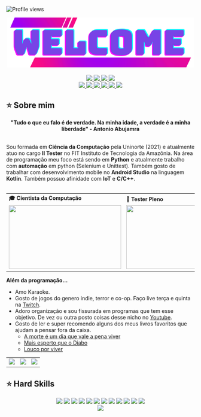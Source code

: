 ![Profile views](https://gpvc.arturio.dev/andreinaoliveira)

<div align="center">
  <a href="https://github.com/andreinaoliveira">
    <img src="Welcome.png" width="500">
  </a>
</div>
<br>
<div align="center">
  <a href="https://github.com/andreinaoliveira" target="_blank">
    <img src="https://img.shields.io/badge/GitHub-100000?style=for-the-badge&logo=github&logoColor=white" target="_blank">
  </a>
  <a href="https://hefesto.uea.edu.br/gitlab/andreinaoliveira" target="_blank">
    <img src="https://img.shields.io/badge/GitLab-330F63?style=for-the-badge&logo=gitlab&logoColor=white" target="_blank">
  </a>
  <a href = "mailto:andreinaholiveira@gmail.com">
    <img src="https://img.shields.io/badge/Gmail-D14836?style=for-the-badge&logo=gmail&logoColor=white">
  </a>
  <a href="https://www.linkedin.com/in/andreinaoliveira/" target="_blank">
    <img src="https://img.shields.io/badge/-LinkedIn-%230077B5?style=for-the-badge&logo=linkedin&logoColor=white" target="_blank">
  </a>
  <br>
  <a href="https://instagram.com/prinsycho" target="_blank">
    <img src="https://img.shields.io/badge/-Instagram-%23E4405F?style=for-the-badge&logo=instagram&logoColor=white" target="_blank">
  </a>
  <a href="https://twitter.com/prinsycho" target="_blank">
    <img src="https://img.shields.io/badge/Twitter-1DA1F2?style=for-the-badge&logo=twitter&logoColor=white" target="_blank">
  </a>
  <a href="https://trustinthesky.tumblr.com/" target="_blank">
    <img src="https://img.shields.io/badge/Tumblr-34526f?style=for-the-badge&logo=tumblr&logoColor=white">
  </a>
  <a href="https://www.youtube.com/channel/UCsudDbm-RtOuPzZWtaEEQnw" target="_blank">
    <img src="https://img.shields.io/badge/YouTube-FF0000?style=for-the-badge&logo=youtube&logoColor=white" target="_blank">
  </a>
  <a href="https://open.spotify.com/playlist/3TNMcoGu5xhkUNgd5EXPqv?si=hwLhcHGPT8qoLAdftQ8ELA" target="_blank">
    <img src="https://img.shields.io/badge/Spotify-1ED760?&style=for-the-badge&logo=spotify&logoColor=white" target="_blank">
  </a>
  <a href="https://steamcommunity.com/id/prinsycho" target="_blank">
    <img src="https://img.shields.io/badge/Steam-000000?style=for-the-badge&logo=steam&logoColor=white" target="_blank">
  </a>
</div>

## ⭐️ Sobre mim
<div align='center'>
  <b>"Tudo o que eu falo é de verdade. Na minha idade, a verdade é a minha liberdade" - Antonio Abujamra</b>
</div><br>

Sou formada em <b>Ciência da Computação</b> pela Uninorte (2021) e atualmente atuo no cargo <b>II Tester</b> no FIT Instituto de Tecnologia da Amazônia. Na área de programação meu foco está sendo em <b>Python</b> e atualmente trabalho com <b>automação</b> em python (Selenium e Unittest). Também gosto de trabalhar com desenvolvimento mobile no <b>Android Studio</b> na linguagem <b>Kotlin</b>. Também possuo afinidade com <b>IoT</b> e <b>C/C++</b>.
<br><br>

<div align="center">
  <table>
    <tr>
      <td>
        <b>🎓 Cientista da Computação</b>
      </td>
      <td>
        <b>🧪 Tester Pleno</b>
      </td>
    </tr>
    <tr>
      <td>
        <img src="https://apilgriminnarnia.files.wordpress.com/2018/09/legally-blonde-laptop-e1536078931635.jpg" width="300px" height="170px">
      </td>
      <td>
          <img src="https://reactiongifs.me/wp-content/uploads/2019/05/Testers-Vs-Developers.gif" width="300px" height="170px">
      </td>
    </tr>
  </table>
</div>


<b>Além da programação...</b>

- Amo Karaoke.
- Gosto de jogos do genero indie, terror e co-op. Faço live terça e quinta na [Twitch](https://www.twitch.tv/prinsycho).
- Adoro organização e sou fissurada em programas que tem esse objetivo. De vez ou outra posto coisas desse nicho no [Youtube](https://www.youtube.com/@AndreinaOliveira/videos).
- Gosto de ler e super recomendo alguns dos meus livros favoritos que ajudam a pensar fora da caixa. 
  - <a href='https://www.amazon.com.br/morte-dia-vale-pena-viver/dp/8543107202/ref=sr_1_1?crid=10O1MH7C5CAMM&keywords=a+morte+%C3%A9+um+dia+que+vale+viver&qid=1646599578&sprefix=a+morte+%2Caps%2C203&sr=8-1'>A morte é um dia que vale a pena viver</a>
  -  <a href='https://www.amazon.com.br/Mais-esperto-que-Diabo-liberdade/dp/8568014003/ref=sr_1_5?crid=3GSH2MZHKL3D3&keywords=mais+esperto+que+o+diabo&qid=1646604662&sprefix=Mais+es%2Caps%2C290&sr=8-5'>Mais esperto que o Diabo</a>
  - <a href='https://www.amazon.com.br/Louco-por-viver-Roberto-Shinyashiki/dp/8573128607/ref=sr_1_1?crid=17F9GOLR7DPT0&keywords=louco+por+viver&qid=1646599654&sprefix=louco+por%2Caps%2C194&sr=8-1'>Louco por viver</a>

<div align="center">
  <table>
    <tr>
      <td>
        <img src="https://64.media.tumblr.com/tumblr_lyxj33CYzW1qigluvo4_250.gif">
      </td>
      <td>
          <img src="https://64.media.tumblr.com/tumblr_lyxj33CYzW1qigluvo5_250.gifv">
      </td>
       <td>
          <img src="https://64.media.tumblr.com/tumblr_lyxj33CYzW1qigluvo6_250.gifv">
      </td>
    </tr>
  </table>
</div>


## ⭐️ Hard Skills
<div align="center">
  <a href="https://img.shields.io/badge/-Python-05122A?style=flat&logo=python" target="_blank"><img src="https://img.shields.io/badge/-Python-05122A?style=flat&logo=python"></a>
  <a href="https://img.shields.io/badge/-C-05122A?style=flat&logo=c" target="_blank"><img src="https://img.shields.io/badge/-C-05122A?style=flat&logo=c"></a>
  <a href="https://img.shields.io/badge/-C++-05122A?style=flat&logo=cplusplus" target="_blank"><img src="https://img.shields.io/badge/-C++-05122A?style=flat&logo=cplusplus"></a>
  <a href="https://img.shields.io/badge/-HTML-05122A?style=flat&logo=html5" target="_blank"><img src="https://img.shields.io/badge/-HTML-05122A?style=flat&logo=html5"></a>
  <a href="https://img.shields.io/badge/-CSS-05122A?style=flat&logo=css3" target="_blank"><img src="https://img.shields.io/badge/-CSS-05122A?style=flat&logo=css3"></a>
  <a href="https://img.shields.io/badge/-AOSP-05122A?style=flat&logo=android" target="_blank"><img src="https://img.shields.io/badge/-AOSP-05122A?style=flat&logo=android"></a>
  <a href="https://img.shields.io/badge/-Android%20Studio-05122A?style=flat&logo=androidstudio" target="_blank"><img src="https://img.shields.io/badge/-Android%20Studio-05122A?style=flat&logo=androidstudio"></a>
  <a href="https://img.shields.io/badge/-Arduino-05122A?style=flat&logo=arduino" target="_blank"><img src="https://img.shields.io/badge/-Arduino-05122A?style=flat&logo=arduino"></a>
  <a href="https://img.shields.io/badge/-Selenium-05122A?style=flat&logo=selenium" target="_blank"><img src="https://img.shields.io/badge/-Selenium-05122A?style=flat&logo=selenium"></a>
  <a href="https://img.shields.io/badge/-UiPath-05122A?style=flat&logo=uipath" target="_blank"><img src="https://img.shields.io/badge/-UiPath-05122A?style=flat&logo=uipath"></a>
  <a href="https://img.shields.io/badge/-Adobe%20XD-05122A?style=flat&logo=adobexd" target="_blank"><img src="https://img.shields.io/badge/-Adobe%20XD-05122A?style=flat&logo=adobexd"></a>
  <a href="https://img.shields.io/badge/-Scrum-05122A?style=flat&logo=scrum" target="_blank"><img src="https://img.shields.io/badge/-Scrum-05122A?style=flat&logo=scrum"></a>
  
  <br>
  <!---
                                                                                                   https://www.youtube.com/watch?v=n6d4KHSKqGk&t=107s
    <img height="160em" src="https://github-readme-stats.vercel.app/api?username=andreinaoliveira&show_icons=true&theme=synthwave&include_all_commits=true&count_private=true%22/">
    <img height="160em" src="https://github-readme-stats.vercel.app/api/top-langs/?username=andreinaoliveira&layout=compact&langs_count=7&theme=synthwave"/>
  -->
    <img src="https://github-profile-trophy.vercel.app/?username=andreinaoliveira&amp;theme=dracula&amp;row=2&amp;no-bg=true&amp;column=3&amp;margin-w=15&amp;margin-h=15"  style="max-width: 100%;">
</div>

